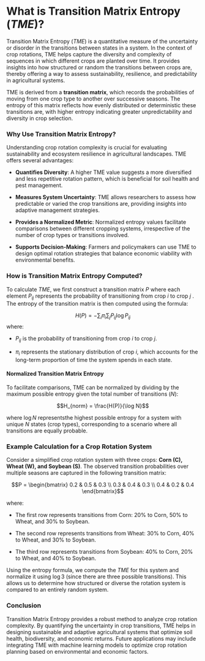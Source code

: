# **What is Transition Matrix Entropy $(TME)$?**

Transition Matrix Entropy $(TME)$ is a quantitative measure of the uncertainty or disorder in the transitions between states in a system. In the context of crop rotations, TME helps capture the diversity and complexity of sequences in which different crops are planted over time. It provides insights into how structured or random the transitions between crops are, thereby offering a way to assess sustainability, resilience, and predictability in agricultural systems.

TME is derived from a **transition matrix**, which records the probabilities of moving from one crop type to another over successive seasons. The entropy of this matrix reflects how evenly distributed or deterministic these transitions are, with higher entropy indicating greater unpredictability and diversity in crop selection.

### **Why Use Transition Matrix Entropy?**

Understanding crop rotation complexity is crucial for evaluating sustainability and ecosystem resilience in agricultural landscapes. TME offers several advantages:

- **Quantifies Diversity**: A higher TME value suggests a more diversified and less repetitive rotation pattern, which is beneficial for soil health and pest management.
    
- **Measures System Uncertainty**: TME allows researchers to assess how predictable or varied the crop transitions are, providing insights into adaptive management strategies.
    
- **Provides a Normalized Metric**: Normalized entropy values facilitate comparisons between different cropping systems, irrespective of the number of crop types or transitions involved.
    
- **Supports Decision-Making**: Farmers and policymakers can use TME to design optimal rotation strategies that balance economic viability with environmental benefits.
    

### **How is Transition Matrix Entropy Computed?**

To calculate $TME$, we first construct a transition matrix $P$ where each element $P_{ij}$ represents the probability of transitioning from crop $i$ to crop $j$ . The entropy of the transition matrix is then computed using the formula:

$$H(P) = - \sum_{i} \pi_i \sum_{j} P_{ij} \log P_{ij}$$
where:

- $P_{ij}$ is the probability of transitioning from crop $i$ to crop $j$.
    
- $\pi_i$ represents the stationary distribution of crop $i$, which accounts for the long-term proportion of time the system spends in each state.
    

#### **Normalized Transition Matrix Entropy**

To facilitate comparisons, TME can be normalized by dividing by the maximum possible entropy given the total number of transitions $(N)$:

$$H_{norm} = \frac{H(P)}{\log N}$$

where  $\log N$ representsthe highest possible entropy for a system with unique $N$ states (crop types), corresponding to a scenario where all transitions are equally probable.

### **Example Calculation for a Crop Rotation System**

Consider a simplified crop rotation system with three crops: **Corn (C), Wheat (W), and Soybean (S)**. The observed transition probabilities over multiple seasons are captured in the following transition matrix:

$$P = \begin{bmatrix} 0.2 & 0.5 & 0.3 \\ 0.3 & 0.4 & 0.3 \\ 0.4 & 0.2 & 0.4 \end{bmatrix}$$

where:

- The first row represents transitions from Corn: 20% to Corn, 50% to Wheat, and 30% to Soybean.
    
- The second row represents transitions from Wheat: 30% to Corn, 40% to Wheat, and 30% to Soybean.
    
- The third row represents transitions from Soybean: 40% to Corn, 20% to Wheat, and 40% to Soybean.
    

Using the entropy formula, we compute the $TME$ for this system and normalize it using $\log 3$ (since there are three possible transitions). This allows us to determine how structured or diverse the rotation system is compared to an entirely random system.

### **Conclusion**

Transition Matrix Entropy provides a robust method to analyze crop rotation complexity. By quantifying the uncertainty in crop transitions, TME helps in designing sustainable and adaptive agricultural systems that optimize soil health, biodiversity, and economic returns. Future applications may include integrating TME with machine learning models to optimize crop rotation planning based on environmental and economic factors.
